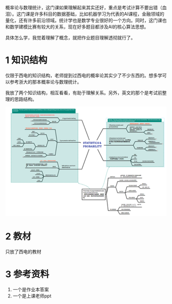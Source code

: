 概率论与数理统计，这门课如果理解起来其实还好，重点是考试计算不要出错（血泪）。这门课是许多科目的数据基础，比如机器学习为代表的AI课程，金融领域的量化，还有许多前沿领域。统计学也是数学专业很好的一个方向。同时，这门课也和数学建模比赛有较大的关系，现在好多题目都涉及AI的核心算法思想。



具体怎么学，我觉着理解了概念，就把作业题目理解透彻就行了。



# 1 知识结构

仅限于西电的知识结构，老师提到过西电的概率论其实少了不少东西的。想多学可以参考浙大的那本概率论与数理统计。

我放了两个知识结构，相互看看，有助于理解关系。另外，英文的那个是考试前整理的思路结构。

![image-20220830135615366](README.assets/image-20220830135615366.png)

# 2 教材

只放了西电的教材



# 3 参考资料

1. 一个是作业本答案
2. 一个是上课老师ppt



